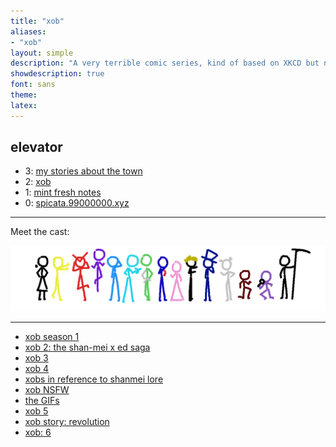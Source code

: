 ```yaml
---
title: "xob"
aliases:
- "xob"
layout: simple
description: "A very terrible comic series, kind of based on XKCD but not really."
showdescription: true
font: sans
theme: 
latex: 
---
```


## elevator

- 3: [my stories about the town](../towns/index.md)
- 2: [xob](index.md)
- 1: [mint fresh notes](../mint-fresh-notes/index.md)
- 0: [spicata.99000000.xyz](../index.md)

---

Meet the cast:

![cast](assets/cast.png)

---

- [xob season 1](xob1.md)
- [xob 2: the shan-mei x ed saga](xob2)
- [xob 3](xob3.md)
- [xob 4](xob4.md)
- [xobs in reference to shanmei lore](xobLore.md)
- [xob NSFW](xobNSFW.md)
- [the GIFs](xobGIF.md)
- [xob 5](xob5.md)
- [xob story: revolution](xobrevolution.md)
- [xob: 6](xob6.md)